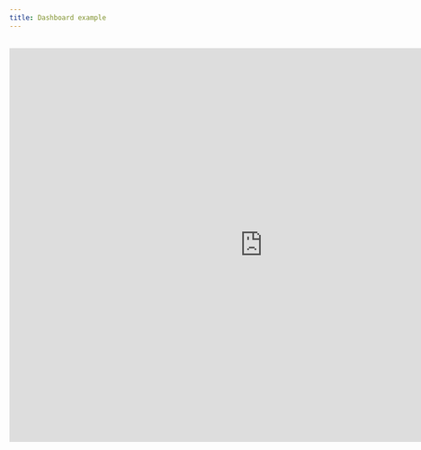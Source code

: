 ```yaml
---
title: Dashboard example
---
```


<br/>

<iframe src="https://reproducible.shinyapps.io/dashboard_example/" width="900" height="700"  style="border:none;"></iframe>





